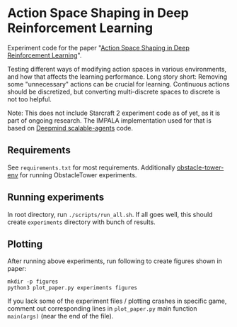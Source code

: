 # Action Space Shaping in Deep Reinforcement Learning

Experiment code for the paper "[Action Space Shaping in Deep Reinforcement Learning](https://arxiv.org/abs/2004.00980)".

Testing different ways of modifying action spaces in various environments, and how that affects the learning performance.
Long story short: Removing some "unnecessary" actions can be crucial for learning. Continuous actions should be discretized,
but converting multi-discrete spaces to discrete is not too helpful.

Note: This does not include Starcraft 2 experiment code as of yet, as it is part of ongoing research. The IMPALA implementation used for that is
based on [Deepmind scalable-agents](https://github.com/deepmind/scalable_agent) code.

## Requirements

See `requirements.txt` for most requirements. Additionally [obstacle-tower-env](https://github.com/Unity-Technologies/obstacle-tower-env) for running ObstacleTower experiments.

## Running experiments

In root directory, run `./scripts/run_all.sh`. If all goes well, this should create `experiments` directory
with bunch of results. 

## Plotting

After running above experiments, run following to create figures shown in paper:

```
mkdir -p figures
python3 plot_paper.py experiments figures
```

If you lack some of the experiment files / plotting crashes in specific game, comment
out corresponding lines in `plot_paper.py` main function `main(args)` (near the end of the file).

